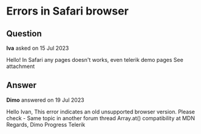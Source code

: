 # Errors in Safari browser

## Question

**Iva** asked on 15 Jul 2023

Hello! In Safari any pages doesn't works, even telerik demo pages See attachment

## Answer

**Dimo** answered on 19 Jul 2023

Hello Ivan, This error indicates an old unsupported browser version. Please check - Same topic in another forum thread Array.at() compatibility at MDN Regards, Dimo Progress Telerik
